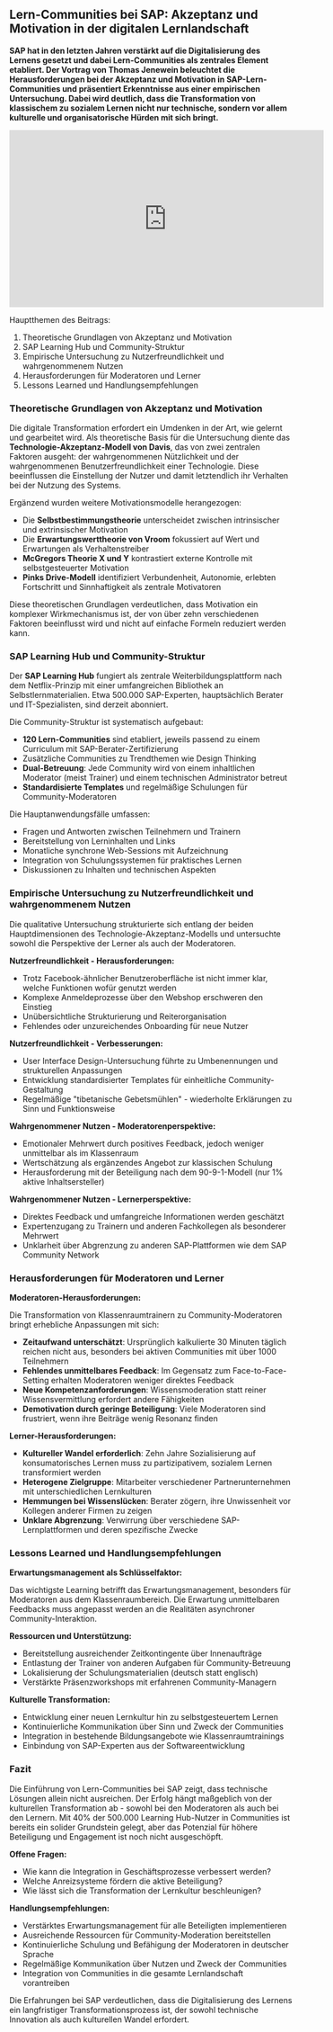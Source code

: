 ## Lern-Communities bei SAP: Akzeptanz und Motivation in der digitalen Lernlandschaft

**SAP hat in den letzten Jahren verstärkt auf die Digitalisierung des Lernens gesetzt und dabei Lern-Communities als zentrales Element etabliert. Der Vortrag von Thomas Jenewein beleuchtet die Herausforderungen bei der Akzeptanz und Motivation in SAP-Lern-Communities und präsentiert Erkenntnisse aus einer empirischen Untersuchung. Dabei wird deutlich, dass die Transformation von klassischem zu sozialem Lernen nicht nur technische, sondern vor allem kulturelle und organisatorische Hürden mit sich bringt.**

<iframe width="560" height="315" src="https://www.youtube-nocookie.com/embed/cAGgUaGXo1o?si=38dX3w2EAT0TPDf1" title="YouTube video player" frameborder="0" allow="accelerometer; autoplay; clipboard-write; encrypted-media; gyroscope; picture-in-picture; web-share" referrerpolicy="strict-origin-when-cross-origin" allowfullscreen></iframe>

Hauptthemen des Beitrags:

1. Theoretische Grundlagen von Akzeptanz und Motivation
2. SAP Learning Hub und Community-Struktur
3. Empirische Untersuchung zu Nutzerfreundlichkeit und wahrgenommenem Nutzen
4. Herausforderungen für Moderatoren und Lerner
5. Lessons Learned und Handlungsempfehlungen

### Theoretische Grundlagen von Akzeptanz und Motivation

Die digitale Transformation erfordert ein Umdenken in der Art, wie gelernt und gearbeitet wird. Als theoretische Basis für die Untersuchung diente das **Technologie-Akzeptanz-Modell von Davis**, das von zwei zentralen Faktoren ausgeht: der wahrgenommenen Nützlichkeit und der wahrgenommenen Benutzerfreundlichkeit einer Technologie. Diese beeinflussen die Einstellung der Nutzer und damit letztendlich ihr Verhalten bei der Nutzung des Systems.

Ergänzend wurden weitere Motivationsmodelle herangezogen:

- Die **Selbstbestimmungstheorie** unterscheidet zwischen intrinsischer und extrinsischer Motivation
- Die **Erwartungswerttheorie von Vroom** fokussiert auf Wert und Erwartungen als Verhaltenstreiber
- **McGregors Theorie X und Y** kontrastiert externe Kontrolle mit selbstgesteuerter Motivation
- **Pinks Drive-Modell** identifiziert Verbundenheit, Autonomie, erlebten Fortschritt und Sinnhaftigkeit als zentrale Motivatoren

Diese theoretischen Grundlagen verdeutlichen, dass Motivation ein komplexer Wirkmechanismus ist, der von über zehn verschiedenen Faktoren beeinflusst wird und nicht auf einfache Formeln reduziert werden kann.

### SAP Learning Hub und Community-Struktur

Der **SAP Learning Hub** fungiert als zentrale Weiterbildungsplattform nach dem Netflix-Prinzip mit einer umfangreichen Bibliothek an Selbstlernmaterialien. Etwa 500.000 SAP-Experten, hauptsächlich Berater und IT-Spezialisten, sind derzeit abonniert. 

Die Community-Struktur ist systematisch aufgebaut:

- **120 Lern-Communities** sind etabliert, jeweils passend zu einem Curriculum mit SAP-Berater-Zertifizierung
- Zusätzliche Communities zu Trendthemen wie Design Thinking
- **Dual-Betreuung**: Jede Community wird von einem inhaltlichen Moderator (meist Trainer) und einem technischen Administrator betreut
- **Standardisierte Templates** und regelmäßige Schulungen für Community-Moderatoren

Die Hauptanwendungsfälle umfassen:

- Fragen und Antworten zwischen Teilnehmern und Trainern
- Bereitstellung von Lerninhalten und Links
- Monatliche synchrone Web-Sessions mit Aufzeichnung
- Integration von Schulungssystemen für praktisches Lernen
- Diskussionen zu Inhalten und technischen Aspekten

### Empirische Untersuchung zu Nutzerfreundlichkeit und wahrgenommenem Nutzen

Die qualitative Untersuchung strukturierte sich entlang der beiden Hauptdimensionen des Technologie-Akzeptanz-Modells und untersuchte sowohl die Perspektive der Lerner als auch der Moderatoren.

**Nutzerfreundlichkeit - Herausforderungen:**

- Trotz Facebook-ähnlicher Benutzeroberfläche ist nicht immer klar, welche Funktionen wofür genutzt werden
- Komplexe Anmeldeprozesse über den Webshop erschweren den Einstieg
- Unübersichtliche Strukturierung und Reiterorganisation
- Fehlendes oder unzureichendes Onboarding für neue Nutzer

**Nutzerfreundlichkeit - Verbesserungen:**

- User Interface Design-Untersuchung führte zu Umbenennungen und strukturellen Anpassungen
- Entwicklung standardisierter Templates für einheitliche Community-Gestaltung
- Regelmäßige "tibetanische Gebetsmühlen" - wiederholte Erklärungen zu Sinn und Funktionsweise

**Wahrgenommener Nutzen - Moderatorenperspektive:**

- Emotionaler Mehrwert durch positives Feedback, jedoch weniger unmittelbar als im Klassenraum
- Wertschätzung als ergänzendes Angebot zur klassischen Schulung
- Herausforderung mit der Beteiligung nach dem 90-9-1-Modell (nur 1% aktive Inhaltsersteller)

**Wahrgenommener Nutzen - Lernerperspektive:**

- Direktes Feedback und umfangreiche Informationen werden geschätzt
- Expertenzugang zu Trainern und anderen Fachkollegen als besonderer Mehrwert
- Unklarheit über Abgrenzung zu anderen SAP-Plattformen wie dem SAP Community Network

### Herausforderungen für Moderatoren und Lerner

**Moderatoren-Herausforderungen:**

Die Transformation von Klassenraumtrainern zu Community-Moderatoren bringt erhebliche Anpassungen mit sich:
- **Zeitaufwand unterschätzt**: Ursprünglich kalkulierte 30 Minuten täglich reichen nicht aus, besonders bei aktiven Communities mit über 1000 Teilnehmern
- **Fehlendes unmittelbares Feedback**: Im Gegensatz zum Face-to-Face-Setting erhalten Moderatoren weniger direktes Feedback
- **Neue Kompetenzanforderungen**: Wissensmoderation statt reiner Wissensvermittlung erfordert andere Fähigkeiten
- **Demotivation durch geringe Beteiligung**: Viele Moderatoren sind frustriert, wenn ihre Beiträge wenig Resonanz finden

**Lerner-Herausforderungen:**

- **Kultureller Wandel erforderlich**: Zehn Jahre Sozialisierung auf konsumatorisches Lernen muss zu partizipativem, sozialem Lernen transformiert werden
- **Heterogene Zielgruppe**: Mitarbeiter verschiedener Partnerunternehmen mit unterschiedlichen Lernkulturen
- **Hemmungen bei Wissenslücken**: Berater zögern, ihre Unwissenheit vor Kollegen anderer Firmen zu zeigen
- **Unklare Abgrenzung**: Verwirrung über verschiedene SAP-Lernplattformen und deren spezifische Zwecke

### Lessons Learned und Handlungsempfehlungen

**Erwartungsmanagement als Schlüsselfaktor:**

Das wichtigste Learning betrifft das Erwartungsmanagement, besonders für Moderatoren aus dem Klassenraumbereich. Die Erwartung unmittelbaren Feedbacks muss angepasst werden an die Realitäten asynchroner Community-Interaktion.

**Ressourcen und Unterstützung:**

- Bereitstellung ausreichender Zeitkontingente über Innenaufträge
- Entlastung der Trainer von anderen Aufgaben für Community-Betreuung
- Lokalisierung der Schulungsmaterialien (deutsch statt englisch)
- Verstärkte Präsenzworkshops mit erfahrenen Community-Managern

**Kulturelle Transformation:**

- Entwicklung einer neuen Lernkultur hin zu selbstgesteuertem Lernen
- Kontinuierliche Kommunikation über Sinn und Zweck der Communities
- Integration in bestehende Bildungsangebote wie Klassenraumtrainings
- Einbindung von SAP-Experten aus der Softwareentwicklung

### Fazit

Die Einführung von Lern-Communities bei SAP zeigt, dass technische Lösungen allein nicht ausreichen. Der Erfolg hängt maßgeblich von der kulturellen Transformation ab - sowohl bei den Moderatoren als auch bei den Lernern. Mit 40% der 500.000 Learning Hub-Nutzer in Communities ist bereits ein solider Grundstein gelegt, aber das Potenzial für höhere Beteiligung und Engagement ist noch nicht ausgeschöpft.

**Offene Fragen:**

- Wie kann die Integration in Geschäftsprozesse verbessert werden?
- Welche Anreizsysteme fördern die aktive Beteiligung?
- Wie lässt sich die Transformation der Lernkultur beschleunigen?

**Handlungsempfehlungen:**

- Verstärktes Erwartungsmanagement für alle Beteiligten implementieren
- Ausreichende Ressourcen für Community-Moderation bereitstellen
- Kontinuierliche Schulung und Befähigung der Moderatoren in deutscher Sprache
- Regelmäßige Kommunikation über Nutzen und Zweck der Communities
- Integration von Communities in die gesamte Lernlandschaft vorantreiben

Die Erfahrungen bei SAP verdeutlichen, dass die Digitalisierung des Lernens ein langfristiger Transformationsprozess ist, der sowohl technische Innovation als auch kulturellen Wandel erfordert.